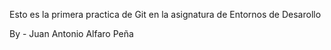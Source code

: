 Esto es la primera practica de Git en la asignatura de Entornos de Desarollo

By - Juan Antonio Alfaro Peña